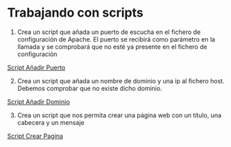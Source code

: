 # Trabajando con scripts

1.  Crea un script que añada un puerto de escucha en el fichero de configuración de Apache. El puerto se recibirá como parámetro en la llamada y se comprobará que no esté ya presente en el fichero de configuración

[Script Añadir Puerto](script1.sh)

2.	Crea un script que añada un nombre de dominio y una ip al fichero host. Debemos comprobar que no existe dicho dominio.

[Script Añadir Dominio](script2.sh)

3. Crea un script que nos permita crear una página web con un título, una cabecera y un mensaje

[Script Crear Pagina](script3.sh)
